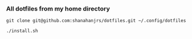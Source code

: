 ### All dotfiles from my home directory

`git clone git@github.com:shanahanjrs/dotfiles.git ~/.config/dotfiles`

`./install.sh`
